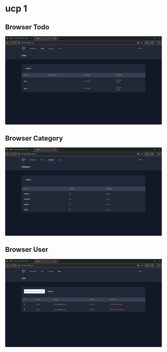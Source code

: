 # ucp 1

## Browser Todo
![alt text](<screenshot/ucp1/Browser Todo1.png>)

## Browser Category
![alt text](<screenshot/ucp1/Browser Category.png>)

## Browser User
![alt text](<screenshot/ucp1/Browser User.png>)

